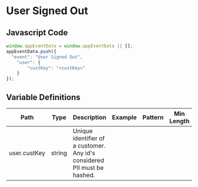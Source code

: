 # User Signed Out

### 

## Javascript Code
```js
window.appEventData = window.appEventData || [];
appEventData.push({
  "event": "User Signed Out",
    "user": {
        "custKey": "<custKey>"
    }
});
```

## Variable Definitions

|Path|Type|Description|Example|Pattern|Min Length|Max Length|Minimum|Maximum|Multiple Of|
| --- | --- | --- | --- | --- | --- | --- | --- | --- | --- |
|user.custKey|string|Unique identifier of a customer.  Any id's considered PII must be hashed. ||||||||




